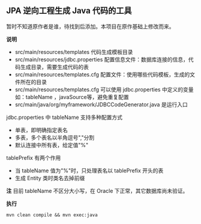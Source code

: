 JPA 逆向工程生成 Java 代码的工具
---

暂时不知道原作者是谁，待找到后添加。本项目在原作基础上修改而来。

**说明**

- src/main/resources/templates       代码生成模板目录
- src/main/resources/jdbc.properties 配置信息文件：数据库连接的信息，代码生成目录，需要生成代码的表
- src/main/resources/templates.cfg   配置文件：使用哪些代码模板，生成的文件所在的目录
- src/main/resources/templates.cfg   可以使用 jdbc.properties 中定义的变量如：tableName ，javaSource等，避免重复配置
- src/main/java/org/myframework/JDBCCodeGenerator.java 是运行入口

jdbc.properties 中 tableName 支持多种配置方式
- 单表，即明确指定表名
- 多表，多个表名以半角逗号","分割
- 默认连接中所有表，给定值"%"

tablePrefix 有两个作用
- 当 tableName 值为"%"时，只处理表名以 tablePrefix 开头的表
- 生成 Entity 类时类名去掉前缀

**注**
目前 tableName 不区分大小写，在 Oracle 下正常，其它数据库尚未验证。

**执行**
```
mvn clean compile && mvn exec:java
```
